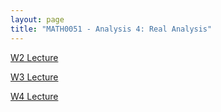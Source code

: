 ```yaml
---
layout: page
title: "MATH0051 - Analysis 4: Real Analysis"
---
```

<a href="/51/W2">W2 Lecture</a>

<a href="/51/W3">W3 Lecture</a>

<a href="/51/W4">W4 Lecture</a>

